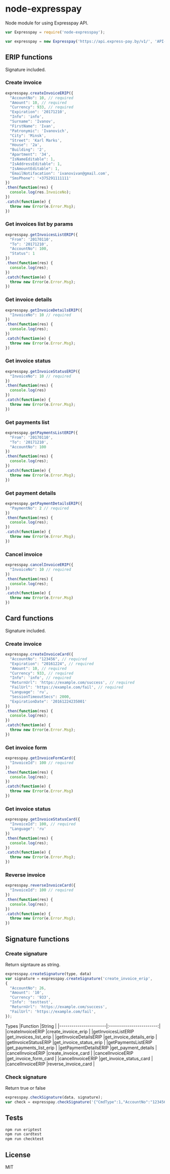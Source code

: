 # node-expresspay
Node module for using Expresspay API.

```javascript
var Expresspay = require('node-expresspay');

var expresspay = new Expresspay('https://api.express-pay.by/v1/', 'API-Key', 'Secret-Key', 'Return-Secret-Key');
```

## ERIP functions
Signature included.

### Create invoice

```javascript
expresspay.createInvoiceERIP({
  "AccountNo": 10, // required
  "Amount": 10, // required
  "Currency": 933, // required
  "Expiration": '20171210',
  "Info": 'info',
  "Surname": 'Ivanov',
  "FirstName": 'Ivan',
  "Patronymic": 'Ivanovich',
  "City": 'Minsk',
  "Street": 'Karl Marks',
  "House": '2a',
  "Building": '2',
  "Apartment": '34',
  "IsNameEditable": 1,
  "IsAddressEditable": 1,
  "IsAmountEditable": 1,
  "EmailNotifacation": 'ivanovivan@gmail.com',
  "SmsPhone": '+375291111111'
})
.then(function(res) {
  console.log(res.InvoiceNo);
})
.catch(function(e) {
  throw new Error(e.Error.Msg);
})
```
### Get invoices list by params
```javascript
expresspay.getInvoicesListERIP({
  "From": '20170110',
  "To": '20171210',
  "AccountNo": 100,
  "Status": 1 
})
.then(function(res) {
  console.log(res);
})
.catch(function(e) {
  throw new Error(e.Error.Msg);
})
```

### Get invoice details
```javascript
expresspay.getInvoiceDetailsERIP({ 
  "InvoiceNo": 10 // required
})
.then(function(res) {
  console.log(res);
})
.catch(function(e) {
  throw new Error(e.Error.Msg);
})
```

### Get invoice status
```javascript
expresspay.getInvoiceStatusERIP({
  "InvoiceNo": 10 // required
})
.then(function(res) {
  console.log(res)
})
.catch(function(e) {
  throw new Error(e.Error.Msg);
})
```

### Get payments list
```javascript
expresspay.getPaymentsListERIP({
  "From": '20170110',
  "To": '20171210',
  "AccountNo": 100
})
.then(function(res) {
  console.log(res);
})
.catch(function(e) {
  throw new Error(e.Error.Msg);
})
```

### Get payment details
```javascript
expresspay.getPaymentDetailsERIP({
  "PaymentNo": 2 // required
})
.then(function(res) {
  console.log(res);
})
.catch(function(e) {
  throw new Error(e.Error.Msg);
})
```

### Cancel invoice
```javascript
expresspay.cancelInvoiceERIP({
  "InvoiceNo": 10 // required
})
.then(function(res) {
  console.log(res);
})
.catch(function(e) {
  throw new Error(e.Error.Msg)
})
```
## Card functions
Signature included.
### Create invoice
```javascript
expresspay.createInvoiceCard({
  "AccountNo": "123456", // required
  "Expiration": "20161224", // required
  "Amount": 10, // required
  "Currency": 933, // required
  "Info": 'info', // required
  "ReturnUrl": 'https://example.com/success', // required 
  "FailUrl": 'https://example.com/fail', // required
  "Language": 'ru',
  "SessionTimeoutSecs": 2000,
  "ExpirationDate": '20161224235001'
})
.then(function(res) {
  console.log(res);
})
.catch(function(e) {
  throw new Error(e.Error.Msg);
})
```

### Get invoice form
```javascript
expresspay.getInvoiceFormCard({
  "InvoiceId": 100 // required
})
.then(function(res) {
  console.log(res);
})
.catch(function(e) {
  throw new Error(e.Error.Msg)
})
```

### Get invoice status
```javascript
expresspay.getInvoiceStatusCard({
  "InvoiceId": 100, // required 
  "Language": 'ru'
})
.then(function(res) {
  console.log(res);
})
.catch(function(e) {
  throw new Error(e.Error.Msg);
})
```

### Reverse invoice
```javascript
expresspay.reverseInvoiceCard({
  "InvoiceId": 100 // required
})
.then(function(res) {
  console.log(res);
})
.catch(function(e) {
  throw new Error(e.Error.Msg);
})
```

## Signature functions
### Create signature
Return signtaure as string.
```javascript
expresspay.createSignature(type, data)
var signature = expresspay.createSignature('create_invoice_erip',
{
  "AccountNo": 26,
  "Amount": '10',
  "Currency": '933',
  "Info": 'testtest',
  "ReturnUrl": 'https://example.com/success',
  "FailUrl": 'https://example.com/fail',
});
```
Types
|Function               |String                    |
|-----------------------|:------------------------:|
|createInvoiceERIP      |create_invoice_erip       |
|getInvoicesListERIP    |get_invoices_list_erip    |
|getInvoiceDetailsERIP  |get_invoice_details_erip  |
|getInvoiceStatusERIP   |get_invoice_status_erip   |
|getPaymentsListERIP    |get_payments_list_erip    |
|getPaymentDetailsERIP  |get_payment_details       |
|cancelInvoiceERIP      |create_invoice_card       |
|cancelInvoiceERIP      |get_invoice_form_card     |
|cancelInvoiceERIP      |get_invoice_status_card   |
|cancelInvoiceERIP      |reverse_invoice_card      |

### Check signature
Return true or false
```javascript
expresspay.checkSignature(data, signature);
var check = expresspay.checkSignature('{"CmdType":1,"AccountNo":"123456789","PaymentNo":123,"Amount":"100000","Created":"20171121162605","Service":"Ремонт бытовой техники","Payer":"Иванов Петр Анатольевич","Address":"г. Минск, ул. Автозаводская, д.1, кв. 65"}', '7307D720623523CABB3C291AB1D9A683FFB711BB');

```

## Tests
```bash
npm run eriptest
npm run cardtest
npm run checktest
```

## License
MIT